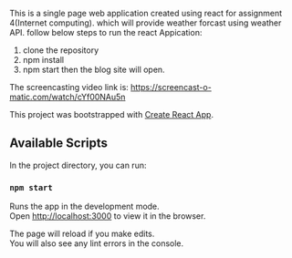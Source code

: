 This is a single page web application created using react for assignment 4(Internet computing). which will provide weather forcast using weather API.
follow below steps to run the react Appication:

1. clone the repository
2. npm install
3. npm start
then the blog site will open.

The screencasting video link is: https://screencast-o-matic.com/watch/cYf00NAu5n

This project was bootstrapped with [Create React App](https://screencast-o-matic.com/watch/cYf00NAu5n).

## Available Scripts

In the project directory, you can run:

### `npm start`

Runs the app in the development mode.<br />
Open [http://localhost:3000](http://localhost:3000) to view it in the browser.

The page will reload if you make edits.<br />
You will also see any lint errors in the console.
